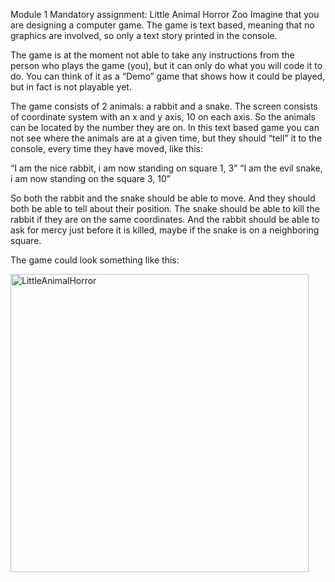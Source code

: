 Module 1 Mandatory assignment: Little Animal Horror Zoo
Imagine that you are designing a computer game. The game is text based, meaning that no graphics are involved, so only a text story printed in the console.

The game is at the moment not able to take any instructions from the person who plays the game (you), but it can only do what you will code it to do. You can think of it as a “Demo” game that shows how it could be played, but in fact is not playable yet.

The game consists of 2 animals: a rabbit and a snake. The screen consists of coordinate system with an x and y axis, 10 on each axis. So the animals can be located by the number they are on. In this text based game you can not see where the animals are at a given time, but they should “tell” it to the console, every time they have moved, like this:

“I am the nice rabbit, i am now standing on square 1, 3”
“I am the evil snake, i am now standing on the square 3, 10”

So both the rabbit and the snake should be able to move. And they should both be able to tell about their position. The snake should be able to kill the rabbit if they are on the same coordinates. And the rabbit should be able to ask for mercy just before it is killed, maybe if the snake is on a neighboring square.

The game could look something like this:

<img width="477" alt="LittleAnimalHorror" src="https://user-images.githubusercontent.com/90601111/221364461-9ee32334-f368-401f-ad97-26f6fa42e589.png">

